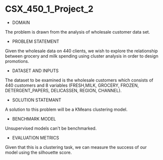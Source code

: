 # CSX_450_1_Project_2


+ DOMAIN

 The problem is drawn from the analysis of wholesale customer data set.
 
 + PROBLEM STATEMENT
 
 Given the wholesale data on 440 clients, we wish to explore the relationship between grocery and milk spending using cluster analysis in order to design promotions.

 
 + DATASET AND INPUTS
 
 The dataset to be examined is the wholesale customers which consists of 440 customers and 8 variables (FRESH,MILK, GROCERY, FROZEN, DETERGENT_PAPERS, DELICASSEN, REGION, CHANNEL).
 
 + SOLUTION STATEMANT
 
 A solution to this problem will be a KMeans clustering model.

+ BENCHMARK MODEL

 Unsupervised models can't be benchmarked.
  
 + EVALUATION METRICS
 
 Given that this is a clustering task, we can measure the success of our model using the silhouette score.
  
 
